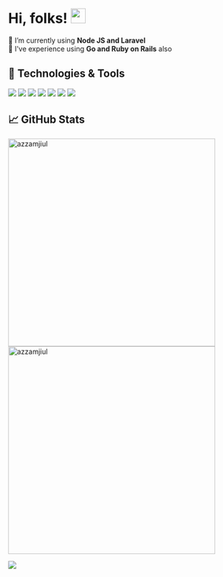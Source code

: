 <!-- ### Hi there 👋 -->
# Hi, folks! <img src="https://raw.githubusercontent.com/MartinHeinz/MartinHeinz/master/wave.gif" width="30px">

🌱 I’m currently using <strong>Node JS and Laravel</strong> <br>
🌱 I've experience using <strong>Go and Ruby on Rails</strong> also

## 🔧 Technologies & Tools
![](https://img.shields.io/badge/Code-GO-informational?style=flat&logo=go&logoColor=white&color=2bbc8a)
![](https://img.shields.io/badge/Code-Ruby-informational?style=flat&logo=ruby&logoColor=white&color=2bbc8a)
![](https://img.shields.io/badge/Code-PHP-informational?style=flat&logo=php&logoColor=white&color=2bbc8a)
![](https://img.shields.io/badge/Code-Python-informational?style=flat&logo=python&logoColor=white&color=2bbc8a)
![](https://img.shields.io/badge/Code-JavaScript-informational?style=flat&logo=javascript&logoColor=white&color=2bbc8a)
![](https://img.shields.io/badge/Code-Laravel-informational?style=flat&logo=laravel&logoColor=white&color=2bbc8a)
![](https://img.shields.io/badge/Tools-Docker-informational?style=flat&logo=docker&logoColor=white&color=2bbc8a)


## &#x1f4c8; GitHub Stats

<p>
    <img align="center" width="420" src="https://github-readme-streak-stats.herokuapp.com/?user=azzamjiul&theme=dark&date_format=M%20j%5B%2C%20Y%5D" alt="azzamjiul" />
    <img align="center" width="420" src="https://github-readme-stats.vercel.app/api?username=Azzamjiul&show_icons=true&count_private=true&title_color=ffffff&text_color=c9cacc&icon_color=2bbc8a&bg_color=1d1f21" alt="azzamjiul" />
</p>
<p>
    <img align="center" src="https://github-readme-stats.vercel.app/api/top-langs/?username=Azzamjiul&hide=php,scss,html,blade,jupyter%20notebook,css,javascript,less&title_color=ffffff&text_color=c9cacc&icon_color=2bbc8a&bg_color=1d1f21" />
</p>
